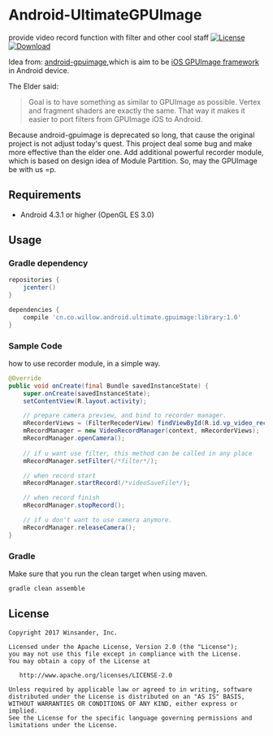 # Android-UltimateGPUImage
provide video record function with filter and other cool staff
[![License](https://img.shields.io/badge/license-Apache%202-blue.svg)](https://www.apache.org/licenses/LICENSE-2.0)
[![Download](https://api.bintray.com/packages/windsander/UltimateGPUImage/library/images/download.svg) ](https://bintray.com/windsander/UltimateGPUImage/library/_latestVersion)

Idea from: [android-gpuimage](https://github.com/CyberAgent/android-gpuimage),which is aim to be [iOS GPUImage framework](https://github.com/BradLarson/GPUImage) in Android device.

The Elder said:
>Goal is to have something as similar to GPUImage as possible. Vertex and fragment shaders are exactly the same. That way it makes it easier to port filters from GPUImage iOS to Android.

Because android-gpuimage is deprecated so long, that cause the original project is not adjust today's quest. This project deal some bug and make more effective than the elder one. Add additional powerful recorder module, which is based on design idea of Module Partition. 
So, may the GPUImage be with us =p.  


## Requirements
* Android 4.3.1 or higher (OpenGL ES 3.0)

## Usage

### Gradle dependency

```groovy
repositories {
    jcenter()
}

dependencies {
    compile 'cn.co.willow.android.ultimate.gpuimage:library:1.0'
}
```

### Sample Code
how to use recorder module, in a simple way. 

```java
@Override
public void onCreate(final Bundle savedInstanceState) {
    super.onCreate(savedInstanceState);
    setContentView(R.layout.activity);

    // prepare camera preview, and bind to recorder manager.
    mRecorderViews = (FilterRecoderView) findViewById(R.id.vp_video_recorder_gl);
    mRecordManager = new VideoRecordManager(context, mRecorderViews);
    mRecordManager.openCamera();
  
    // if u want use filter, this method can be called in any place
    mRecordManager.setFilter(/*filter*/); 

    // when record start
    mRecordManager.startRecord(/*videoSaveFile*/);

    // when record finish
    mRecordManager.stopRecord();

    // if u don't want to use camera anymore.
    mRecordManager.releaseCamera();
}
```


### Gradle
Make sure that you run the clean target when using maven.

```groovy
gradle clean assemble
```

## License
    Copyright 2017 Winsander, Inc.

    Licensed under the Apache License, Version 2.0 (the "License");
    you may not use this file except in compliance with the License.
    You may obtain a copy of the License at

       http://www.apache.org/licenses/LICENSE-2.0

    Unless required by applicable law or agreed to in writing, software
    distributed under the License is distributed on an "AS IS" BASIS,
    WITHOUT WARRANTIES OR CONDITIONS OF ANY KIND, either express or implied.
    See the License for the specific language governing permissions and
    limitations under the License.
